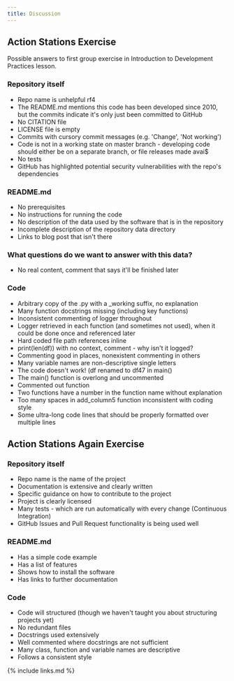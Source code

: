 ```yaml
---
title: Discussion
---
```


## Action Stations Exercise

Possible answers to first group exercise in Introduction to Development Practices lesson.

### Repository itself
- Repo name is unhelpful rf4
- The README.md mentions this code has been developed since 2010, but the commits indicate it's only just been committed to GitHub
- No CITATION file
- LICENSE file is empty
- Commits with cursory commit messages (e.g. 'Change', 'Not working')
- Code is not in a working state on master branch - developing code should either be on a separate branch, or file releases made avai$
- No tests
- GitHub has highlighted potential security vulnerabilities with the repo's dependencies

### README.md
- No prerequisites
- No instructions for running the code
- No description of the data used by the software that is in the repository
- Incomplete description of the repository data directory
- Links to blog post that isn't there

### What questions do we want to answer with this data?
-  No real content, comment that says it'll be finished later

### Code
- Arbitrary copy of the .py with a _working suffix, no explanation
- Many function docstrings missing (including key functions)
- Inconsistent commenting of logger throughout
- Logger retrieved in each function (and sometimes not used), when it could be done once and referenced later
- Hard coded file path references inline
- print(len(df)) with no context, comment - why isn't it logged?
- Commenting good in places, nonexistent commenting in others
- Many variable names are non-descriptive single letters
- The code doesn't work! (df renamed to df47 in main()
- The main() function is overlong and uncommented
- Commented out function
- Two functions have a number in the function name without explanation
- Too many spaces in add_column5 function inconsistent with coding style
- Some ultra-long code lines that should be properly formatted over multiple lines

## Action Stations Again Exercise

### Repository itself
- Repo name is the name of the project
- Documentation is extensive and clearly written
- Specific guidance on how to contribute to the project
- Project is clearly licensed
- Many tests - which are run automatically with every change (Continuous Integration)
- GitHub Issues and Pull Request functionality is being used well

### README.md
- Has a simple code example
- Has a list of features
- Shows how to install the software
- Has links to further documentation

### Code
- Code will structured (though we haven't taught you about structuring projects yet)
- No redundant files
- Docstrings used extensively
- Well commented where docstrings are not sufficient
- Many class, function and variable names are descriptive
- Follows a consistent style

{% include links.md %}

